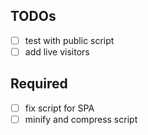## TODOs

- [ ] test with public script
- [ ] add live visitors

## Required

- [ ] fix script for SPA
- [ ] minify and compress script